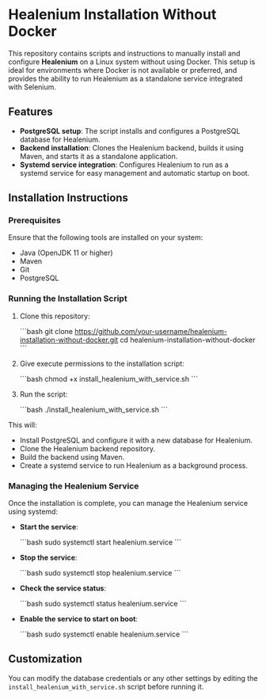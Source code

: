 
# Healenium Installation Without Docker

This repository contains scripts and instructions to manually install and configure **Healenium** on a Linux system without using Docker. This setup is ideal for environments where Docker is not available or preferred, and provides the ability to run Healenium as a standalone service integrated with Selenium.

## Features

- **PostgreSQL setup**: The script installs and configures a PostgreSQL database for Healenium.
- **Backend installation**: Clones the Healenium backend, builds it using Maven, and starts it as a standalone application.
- **Systemd service integration**: Configures Healenium to run as a systemd service for easy management and automatic startup on boot.
  
## Installation Instructions

### Prerequisites

Ensure that the following tools are installed on your system:

- Java (OpenJDK 11 or higher)
- Maven
- Git
- PostgreSQL

### Running the Installation Script

1. Clone this repository:

   \`\`\`bash
   git clone https://github.com/your-username/healenium-installation-without-docker.git
   cd healenium-installation-without-docker
   \`\`\`

2. Give execute permissions to the installation script:

   \`\`\`bash
   chmod +x install_healenium_with_service.sh
   \`\`\`

3. Run the script:

   \`\`\`bash
   ./install_healenium_with_service.sh
   \`\`\`

This will:

- Install PostgreSQL and configure it with a new database for Healenium.
- Clone the Healenium backend repository.
- Build the backend using Maven.
- Create a systemd service to run Healenium as a background process.

### Managing the Healenium Service

Once the installation is complete, you can manage the Healenium service using systemd:

- **Start the service**:
  
  \`\`\`bash
  sudo systemctl start healenium.service
  \`\`\`

- **Stop the service**:
  
  \`\`\`bash
  sudo systemctl stop healenium.service
  \`\`\`

- **Check the service status**:

  \`\`\`bash
  sudo systemctl status healenium.service
  \`\`\`

- **Enable the service to start on boot**:

  \`\`\`bash
  sudo systemctl enable healenium.service
  \`\`\`

## Customization

You can modify the database credentials or any other settings by editing the `install_healenium_with_service.sh` script before running it.
